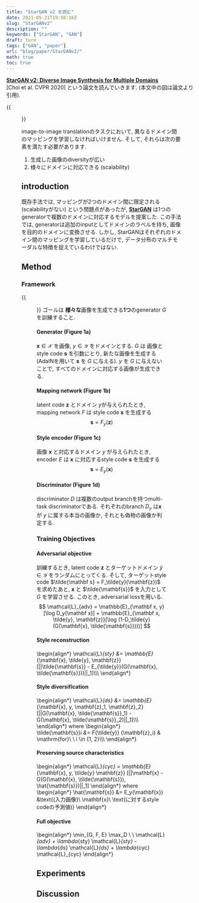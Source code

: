 ```yaml
---
title: "StarGAN v2 を読む"
date: 2021-05-21T19:58:16Z
slug: "StarGANv2"
description: ""
keywords: ["StarGAN", "GAN"]
draft: ture
tags: ["GAN", "paper"]
url: "blog/paper/StarGANv2/"
math: true
toc: true
---
```


[**StarGAN v2: Diverse Image Synthesis for Multiple Domains**](https://arxiv.org/abs/1912.01865)   
[Choi et al. CVPR 2020] という論文を読んでいきます. (本文中の図は論文より引用).


{{<figure src="images/Synth_result.png" caption="Synthesis Result">}}

image-to-image translationのタスクにおいて, 異なるドメイン間のマッピングを学習しなければいけません.
そして, それらは次の要素を満たす必要があります. 
1. 生成した画像のdiversityが広い
2. 様々にドメインに対応できる (scalability)

## introduction
既存手法では, マッピングが2つのドメイン間に限定される (scalabilityがない) という問題点があったが,
[**StarGAN**](https://arxiv.org/abs/1711.09020) は1つのgeneratorで複数のドメインに対応するモデルを提案した.
この手法では, generatorは追加のinputとしてドメインのラベルを持ち, 画像を目的のドメインに変換させる. しかし, 
StarGANはそれぞれのドメイン間のマッピングを学習しているだけで, データ分布のマルチモーダルな特徴を捉えているわけではない.

## Method 
### Framework
{{<figure src="images/overview.png" caption="Overview">}}
ゴールは **様々な**画像を生成できる**1つ**のgenerator $G$ を訓練すること.
#### Generator (Figure 1a)
$\mathbf x \in \mathcal{X}$ を画像, $y \in \mathcal{Y}$ をドメインとする.
$G$ は 画像とstyle code $\mathbf s$ を引数にとり, 新たな画像を生成する (AdaINを用いて $\mathbf s$ を $G$ に与える).
$y$ を $G$ に与えないことで, すべてのドメインに対応する画像が生成できる.

#### Mapping network (Figure 1b)
latent code $\mathbf z$ とドメイン $y$が与えられたとき, 
mapping network $F$ は style code $\mathbf{s}$ を生成する
$$
\mathbf s = F_y (\mathbf z)
$$

#### Style encoder (Figure 1c)
画像 $\mathbf{x}$ と対応するドメイン $y$ が与えられたとき, 
encoder $E$ は $\mathbf x$ に対応するstyle code $\mathbf s$ を生成する
$$
\mathbf s = E_y(\mathbf x)
$$


#### Discriminator (Figure 1d)
discriminator $D$ は複数のoutput branchを持つmulti-task discriminatorである.
それぞれのbranch $D_y$ は$\mathbf x$ が $y$ に属する本当の画像か, それとも偽物の画像か判定する.

### Training Objectives
#### Adversarial objective
訓練するとき, latent code $\mathbf z$ とターゲットドメイン $\tilde y \in \mathcal{Y}$ をランダムにとってくる.
そして, ターゲットstyle code $\tilde{\mathbf s} = F_\tilde{y}(\mathbf{z})$ を求めたあと,
$\mathbf{x}$ と $\tilde{\mathbf{s}}$ を入力として $G$ を学習させる.
このとき, adversarial lossを用いる.
$$
\mathcal{L}_{adv} = \mathbb{E}_{\mathbf x, y}[\log D_y(\mathbf x)] + \mathbb{E}_{\mathbf x, \tilde{y}, \mathbf{z}}[\log (1-D_\tilde{y}(G(\mathbf{x}, \tilde{\mathbf{s}})))]
$$

#### Style reconstruction
\begin{align*}
\mathcal{L}_{sty} &=  \mathbb{E}_{\mathbf{x}, \tilde{y}, \mathbf{z}} [||\tilde{\mathbf{s}} - E_{\tilde{y}}(G(\mathbf{x}, \tilde{\mathbf{s}}))||_1]\\\\\\
\end{align*}

#### Style diversification
\begin{align*}
\mathcal{L}_{ds} &=  \mathbb{E}_{\mathbf{x}, y, \mathbf{z}_1, \mathbf{z}_2} [||G(\mathbf{x}, \tilde{\mathbf{s}}_1) - G(\mathbf{x}, \tilde{\mathbf{s}}_2)||_1]\\\\\\
\end{align*}
where
\begin{align*}
\tilde{\mathbf{s}}_i &= F_{\tilde{y}} (\mathbf{z}_i) & \mathrm{for}\ \ i \in \{1, 2\}\\\\\\
\end{align*}

#### Preserving source characteristics
\begin{align*}
\mathcal{L}_{cyc} = \mathbb{E}_{\mathbf{x}, y, \tilde{y} \mathbf{z}} [||\mathbf{x} - G(G(\mathbf{x}, \tilde{\mathbf{s}}), \hat{\mathbf{s}})||_1]
\end{align*}
where
\begin{align*}
\hat{\mathbf{s}} &= E_y(\mathbf{x}) &\text{(入力画像}\ \mathbf{x}\ \text{に対するstyle codeの予測値)}
\end{align*}
#### Full objective
\begin{align*}
\min_{G, F, E} \max_D \ \  \mathcal{L}_{adv} + \lambda_{sty} \mathcal{L}_{sty} - \lambda_{ds} \mathcal{L}_{ds} + \lambda_{cyc} \mathcal{L}_{cyc}
\end{align*}

## Experiments

## Discussion






